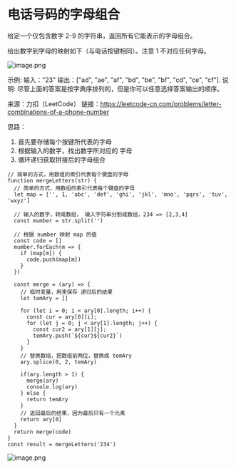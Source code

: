# 电话号码的字母组合

给定一个仅包含数字 2-9 的字符串，返回所有它能表示的字母组合。

给出数字到字母的映射如下（与电话按键相同）。注意 1 不对应任何字母。

![image.png](https://upload-images.jianshu.io/upload_images/13129256-f8771db06bac4b36.png?imageMogr2/auto-orient/strip%7CimageView2/2/w/1240)


示例:
输入："23"
输出：["ad", "ae", "af", "bd", "be", "bf", "cd", "ce", "cf"].
说明:
尽管上面的答案是按字典序排列的，但是你可以任意选择答案输出的顺序。

来源：力扣（LeetCode）
链接：https://leetcode-cn.com/problems/letter-combinations-of-a-phone-number

思路：
1. 首先要存储每个按键所代表的字母
2. 根据输入的数字，找出数字所对应的 字母
3. 循环递归获取拼接后的字母组合

```
// 简单的方式，用数组的索引代表每个键盘的字母
function mergeLetters(str) {
  // 简单的方式，用数组的索引代表每个键盘的字母
  let map = ['', 1, 'abc', 'def', 'ghi', 'jkl', 'mno', 'pqrs', 'tuv', 'wxyz']

  // 输入的数字，转成数组， 输入字符串分割成数组，234 => [2,3,4]
  const mumber = str.split('')

  // 根据 number 映射 map 的值
  const code = []
  mumber.forEach(m => {
    if (map[m]) {
      code.push(map[m])
    }
  })

  const merge = (ary) => {
    // 临时变量，用来保存 递归后的结果
    let temAry = []

    for (let i = 0; i < ary[0].length; i++) {
      const cur = ary[0][i];
      for (let j = 0; j < ary[1].length; j++) {
        const cur2 = ary[1][j];
        temAry.push(`${cur}${cur2}`)
      }
    }
    // 替换数组，把数组前两位，替换成 temAry
    ary.splice(0, 2, temAry)

    if(ary.length > 1) {
      merge(ary)
      console.log(ary)
    } else {
      return temAry
    }
    // 返回最后的结果，因为最后只有一个元素
    return ary[0]
  }
  return merge(code)
}
const result = mergeLetters('234')

```
![image.png](https://upload-images.jianshu.io/upload_images/13129256-2fcccad9c120ffb3.png?imageMogr2/auto-orient/strip%7CimageView2/2/w/1240)
